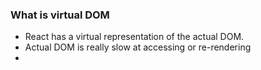 ### What is virtual DOM
- React has a virtual representation of the actual DOM.
- Actual DOM is really slow at accessing or re-rendering
- 
<!--stackedit_data:
eyJoaXN0b3J5IjpbLTEzNTY3NjI1NDUsNjU0MzY5MjE2XX0=
-->
